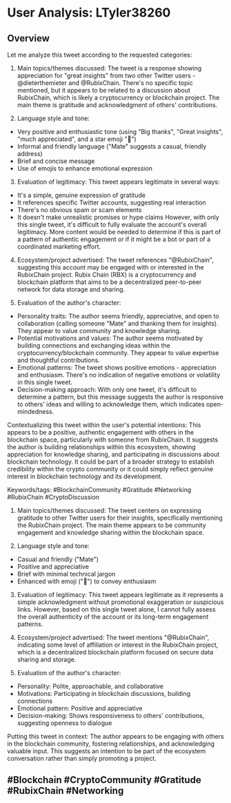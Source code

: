 # User Analysis: LTyler38260

## Overview

<think>
Let me analyze this tweet according to the requested categories:

1. Main topics/themes discussed:
The tweet is a response showing appreciation for "great insights" from two other Twitter users - @dieterthemieter and @RubixChain. There's no specific topic mentioned, but it appears to be related to a discussion about RubixChain, which is likely a cryptocurrency or blockchain project. The main theme is gratitude and acknowledgment of others' contributions.

2. Language style and tone:
- Very positive and enthusiastic tone (using "Big thanks", "Great insights", "much appreciated", and a star emoji "🌟")
- Informal and friendly language ("Mate" suggests a casual, friendly address)
- Brief and concise message
- Use of emojis to enhance emotional expression

3. Evaluation of legitimacy:
This tweet appears legitimate in several ways:
- It's a simple, genuine expression of gratitude
- It references specific Twitter accounts, suggesting real interaction
- There's no obvious spam or scam elements
- It doesn't make unrealistic promises or hype claims
However, with only this single tweet, it's difficult to fully evaluate the account's overall legitimacy. More content would be needed to determine if this is part of a pattern of authentic engagement or if it might be a bot or part of a coordinated marketing effort.

4. Ecosystem/project advertised:
The tweet references "@RubixChain", suggesting this account may be engaged with or interested in the RubixChain project. Rubix Chain (RBX) is a cryptocurrency and blockchain platform that aims to be a decentralized peer-to-peer network for data storage and sharing.

5. Evaluation of the author's character:
- Personality traits: The author seems friendly, appreciative, and open to collaboration (calling someone "Mate" and thanking them for insights). They appear to value community and knowledge sharing.
- Potential motivations and values: The author seems motivated by building connections and exchanging ideas within the cryptocurrency/blockchain community. They appear to value expertise and thoughtful contributions.
- Emotional patterns: The tweet shows positive emotions - appreciation and enthusiasm. There's no indication of negative emotions or volatility in this single tweet.
- Decision-making approach: With only one tweet, it's difficult to determine a pattern, but this message suggests the author is responsive to others' ideas and willing to acknowledge them, which indicates open-mindedness.

Contextualizing this tweet within the user's potential intentions:
This appears to be a positive, authentic engagement with others in the blockchain space, particularly with someone from RubixChain. It suggests the author is building relationships within this ecosystem, showing appreciation for knowledge sharing, and participating in discussions about blockchain technology. It could be part of a broader strategy to establish credibility within the crypto community or it could simply reflect genuine interest in blockchain technology and its development.

Keywords/tags:
#BlockchainCommunity #Gratitude #Networking #RubixChain #CryptoDiscussion
</think>

1. Main topics/themes discussed:
The tweet centers on expressing gratitude to other Twitter users for their insights, specifically mentioning the RubixChain project. The main theme appears to be community engagement and knowledge sharing within the blockchain space.

2. Language style and tone:
- Casual and friendly ("Mate")
- Positive and appreciative
- Brief with minimal technical jargon
- Enhanced with emoji ("🌟") to convey enthusiasm

3. Evaluation of legitimacy:
This tweet appears legitimate as it represents a simple acknowledgment without promotional exaggeration or suspicious links. However, based on this single tweet alone, I cannot fully assess the overall authenticity of the account or its long-term engagement patterns.

4. Ecosystem/project advertised:
The tweet mentions "@RubixChain", indicating some level of affiliation or interest in the RubixChain project, which is a decentralized blockchain platform focused on secure data sharing and storage.

5. Evaluation of the author's character:
- Personality: Polite, approachable, and collaborative
- Motivations: Participating in blockchain discussions, building connections
- Emotional pattern: Positive and appreciative
- Decision-making: Shows responsiveness to others' contributions, suggesting openness to dialogue

Putting this tweet in context: The author appears to be engaging with others in the blockchain community, fostering relationships, and acknowledging valuable input. This suggests an intention to be part of the ecosystem conversation rather than simply promoting a project.

#Blockchain #CryptoCommunity #Gratitude #RubixChain #Networking
---
